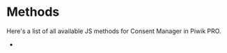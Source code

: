 # Methods

Here's a list of all available JS methods for Consent Manager in Piwik
PRO.

<div class="toctree" data-maxdepth="1" data-glob="">

  - 

</div>
